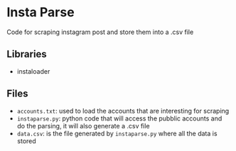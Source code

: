 # Insta Parse 

Code for scraping instagram post and store them into a .csv file

## Libraries 

- instaloader 

## Files 

- `accounts.txt`: used to load the accounts that are interesting for scraping 
- `instaparse.py`: python code that will access the pubblic accounts and do the parsing, it will also generate a .csv file 
- `data.csv`: is the file generated by `instaparse.py` where all the data is stored 
 